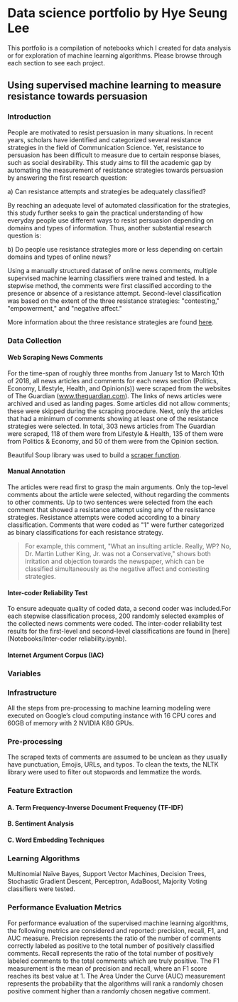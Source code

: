 # Data science portfolio by Hye Seung Lee
This portfolio is a compilation of notebooks which I created for data analysis or for exploration of machine learning algorithms. Please browse through each section to see each project.

## Using supervised machine learning to measure resistance towards persuasion

### Introduction

People are motivated to resist persuasion in many situations. In recent years, scholars have identified and categorized several resistance strategies in the field of Communication Science. Yet, resistance to persuasion has been difficult to measure due to certain
response biases, such as social desirability. This study aims to fill the academic gap by automating the measurement of resistance
strategies towards persuasion by answering the first research question:

a) Can resistance attempts and strategies be adequately classified?

By reaching an adequate level of automated classification for the strategies, this study further seeks to gain the practical understanding of how everyday people use different ways to resist persuasion depending on domains and types of information. Thus,
another substantial research question is: 

b) Do people use resistance strategies more or less depending on certain domains and types of online news? 

Using a manually structured dataset of online news comments, multiple supervised machine learning classifiers were trained and tested. In a stepwise method, the comments were first classified according to the presence or absence of a resistance attempt. Second-level classification was based on the extent of the three resistance strategies: "contesting," "empowerment," and "negative affect." 

More information about the three resistance strategies are found [here](Notebooks/strategies.md).

### Data Collection

#### Web Scraping News Comments

For the time-span of roughly three months from January 1st to March 10th of 2018, all news articles and comments for each news section (Politics, Economy, Lifestyle, Health, and Opinion(s)) were scraped from the websites of The Guardian (www.theguardian.com). The links of news articles were archived and used as landing pages. Some articles did not allow comments; these were skipped during the scraping procedure. Next, only the articles that had a minimum of comments showing at least one of the resistance strategies were selected. In total, 303 news articles from The Guardian were scraped, 118 of them were from Lifestyle & Health, 135 of them were from Politics & Economy, and 50 of them were from the Opinion section.

Beautiful Soup library was used to build a [scraper function](Notebooks/theguardian.py).

#### Manual Annotation

The articles were read first to grasp the main arguments. Only the top-level comments about the article were selected, without regarding the comments to other comments. Up to two sentences were selected from the each comment that showed a resistance attempt using any of the resistance strategies. Resistance attempts were coded according to a binary classification. Comments that were coded as "1" were further categorized as binary classifications for each resistance strategy. 

> For example, this comment, "What an insulting article. Really, WP? No, Dr. Martin Luther King, Jr. was not a Conservative," shows both irritation and objection towards the newspaper, which can be classified simultaneously as the negative affect and contesting strategies.

#### Inter-coder Reliability Test

To ensure adequate quality of coded data, a second coder was included.For each stepwise classification process, 200 randomly selected examples of the collected news comments were coded. The inter-coder reliability test results for the first-level and second-level classifications are found in [here](Notebooks/Inter-coder reliability.ipynb).

#### Internet Argument Corpus (IAC)

### Variables

### Infrastructure

All the steps from pre-processing to machine learning modeling were executed on Google’s cloud computing instance with 16 CPU cores and 60GB of memory with 2 NVIDIA K80 GPUs.

### Pre-processing

The scraped texts of comments are assumed to be unclean as they usually have punctuation, Emojis, URLs, and typos. To clean the texts, the NLTK library were used to filter out stopwords and lemmatize the words.

### Feature Extraction

#### A. Term Frequency-Inverse Document Frequency (TF-IDF)
#### B. Sentiment Analysis
#### C. Word Embedding Techniques

### Learning Algorithms

Multinomial Naïve Bayes, Support Vector Machines, Decision Trees, Stochastic Gradient Descent, Perceptron, AdaBoost, Majority Voting classifiers were tested.

### Performance Evaluation Metrics

For performance evaluation of the supervised machine learning algorithms, the following metrics are considered and reported: precision,
recall, F1, and AUC measure. Precision represents the ratio of the number of comments correctly labeled as positive to the total number of positively classified comments. Recall represents the ratio of the total number of positively labeled comments to the total comments which are truly positive. The F1 measurement is the mean of precision and recall, where an F1 score reaches its best value at 1. The Area Under the Curve (AUC) measurement represents the probability that the algorithms will rank a randomly chosen positive comment higher than a randomly chosen negative comment.

